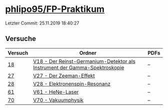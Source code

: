 # [phlipo95/FP-Praktikum](https://github.com/phlipo95/FP-Praktikum)

Letzter Commit: 25.11.2019 18:40:27

## Versuche

|       Versuch        |                                                                                                          Ordner                                                                                                           |PDFs|
|----------------------|---------------------------------------------------------------------------------------------------------------------------------------------------------------------------------------------------------------------------|----|
|[18](../../versuch/18)|[V18 - Der Reinst-Germanium-Detektor als Instrument der Gamma-Spektroskopie](https://github.com/phlipo95/FP-Praktikum/tree/master/V18%20-%20Der%20Reinst-Germanium-Detektor%20als%20Instrument%20der%20Gamma-Spektroskopie)|–   |
|[27](../../versuch/27)|[V27 - Der Zeeman-Effekt](https://github.com/phlipo95/FP-Praktikum/tree/master/V27%20-%20Der%20Zeeman-Effekt)                                                                                                              |–   |
|[28](../../versuch/28)|[V28 - Elektronenspin-Resonanz](https://github.com/phlipo95/FP-Praktikum/tree/master/V28%20-%20Elektronenspin-Resonanz)                                                                                                    |–   |
|[61](../../versuch/61)|[V61 - HeNe-Laser](https://github.com/phlipo95/FP-Praktikum/tree/master/V61%20-%20HeNe-Laser)                                                                                                                              |–   |
|[70](../../versuch/70)|[V70 - Vakuumphysik](https://github.com/phlipo95/FP-Praktikum/tree/master/V70%20-%20Vakuumphysik)                                                                                                                          |–   |
